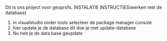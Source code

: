 Dit is ons project voor geoprofs.
INSTALATIE INSTRUCTIES(werken met de database)
  1. in visualstudio  onder tools selecteer de package manager console
  2. hier update je de database dit doe je met update-database
  3. Nu heb je de data base geupdate

